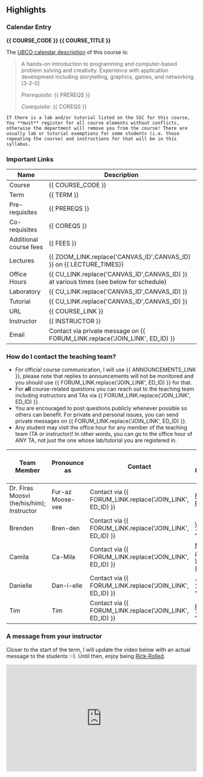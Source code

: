 ## Highlights

### Calendar Entry

**{{ COURSE_CODE }} {{ COURSE_TITLE }}**

The [UBCO calendar description](http://www.calendar.ubc.ca/okanagan/courses.cfm?code=cosc) of this course is: 

> A hands-on introduction to programming and computer-based problem solving and creativity. 
> Experience with application development including storytelling, graphics, games, and networking. [3-2-0]
>
> *Prerequisite*: {{ PREREQS }}
> 
> *Corequisite*: {{ COREQS }}

```{warning}
If there is a lab and/or tutorial listed on the SSC for this course, You **must** register for all course elements without conflicts, otherwise the department will remove you from the course! There are usually lab or tutorial exemptions for some students (i.e. those repeating the course) and instructions for that will be in this syllabus.
```

### Important Links

| Name                   | Description                                                                            |
|------------------------|----------------------------------------------------------------------------------------|
| Course                 | {{ COURSE_CODE }}                                                                      |
| Term                   | {{ TERM }}                                                                             |
| Pre-requisites         | {{ PREREQS }}                                                                          |
| Co-requisites          | {{ COREQS }}                                                                           |
| Additional course fees | {{ FEES }}                                                                             |
| Lectures               | {{ ZOOM_LINK.replace('CANVAS_ID',CANVAS_ID) }} on {{ LECTURE_TIMES}}                   |
| Office Hours           | {{ CU_LINK.replace('CANVAS_ID',CANVAS_ID) }} at various times (see below for schedule) |
| Laboratory             | {{ CU_LINK.replace('CANVAS_ID',CANVAS_ID) }}                                           |
| Tutorial               | {{ CU_LINK.replace('CANVAS_ID',CANVAS_ID) }}                                           |
| URL                    | {{ COURSE_LINK }}                                                                      |
| Instructor             | {{ INSTRUCTOR }}                                                                       |
| Email                  | Contact via private message on {{ FORUM_LINK.replace('JOIN_LINK', ED_ID) }}            |

### How do I contact the teaching team?

- For official course communication, I will use {{ ANNOUNCEMENTS_LINK }}, please note that replies to announcements will not be monitored and you should use {{ FORUM_LINK.replace('JOIN_LINK', ED_ID) }} for that.
- For **all** course-related questions you can reach out to the teaching team including instructors and TAs via {{ FORUM_LINK.replace('JOIN_LINK', ED_ID) }}. 
- You are encouraged to post questions publicly whenever possible so others can benefit. For private and personal issues, you can send private messages on {{ FORUM_LINK.replace('JOIN_LINK', ED_ID) }}.
- Any student may visit the office hour for any member of the teaching team (TA or instructor)! In other words, you can go to the office hour of ANY TA, not just the one whose lab/tutorial you are registered in. 

| Team Member                               | Pronounce as     | Contact                                                  | Office Hour (on Collaborate Ultra)                                                            |
|-------------------------------------------|------------------|----------------------------------------------------------|-----------------------------------------------------------------------------------------------|
| Dr. Firas Moosvi (he/his/him); Instructor | Fur-az Moose-vee | Contact via {{ FORUM_LINK.replace('JOIN_LINK', ED_ID) }} | [Friday 1-2 PM](https://ca.bbcollab.com/guest/286c1e052d7649d4914d5488eaa200ab)               |
| Brenden                                   | Bren-den         | Contact via {{ FORUM_LINK.replace('JOIN_LINK', ED_ID) }} | [Wednesday 12-1 PM](https://ca.bbcollab.com/guest/286c1e052d7649d4914d5488eaa200ab)           |
| Camila                                    | Ca-Mila          | Contact via {{ FORUM_LINK.replace('JOIN_LINK', ED_ID) }} | [Monday and Wednesday 8-9 AM](https://ca.bbcollab.com/guest/286c1e052d7649d4914d5488eaa200ab) |
| Danielle                                  | Dan-i-elle       | Contact via {{ FORUM_LINK.replace('JOIN_LINK', ED_ID) }} | [Thursday 12 - 1 PM](https://ca.bbcollab.com/guest/286c1e052d7649d4914d5488eaa200ab)          |
| Tim                                       | Tim              | Contact via {{ FORUM_LINK.replace('JOIN_LINK', ED_ID) }} | [Friday 11-12 PM](https://ca.bbcollab.com/guest/286c1e052d7649d4914d5488eaa200ab)              |


### A message from your instructor

Closer to the start of the term, I will update the video below with an actual message to the students :-).
Until then, enjoy being [Rick-Rolled](https://www.dictionary.com/e/slang/rickrolling/).

<div style="position: relative; padding-bottom: 56.25%; height: 0; overflow: hidden; max-width: 100%; height: auto;">
    <iframe src="https://player.vimeo.com/video/148751763" frameborder="0" allowfullscreen style="position: absolute; top: 0; left: 0; width: 100%; height: 100%;"></iframe>
</div>

<div class="page_break"> </div>